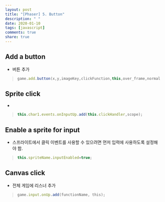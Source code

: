 ```yaml
---
layout: post
title: "[Phaser] 5. Button"
description: " "
date: 2020-01-10
tags: [javascript]
comments: true
share: true
---
```


## Add a button

- 버튼 추가

> ```Javascript
> game.add.button(x,y,imageKey,clickFunction,this,over_frame,normal_frame,down_frame)
> ```

 

## Sprite click

-  

> ```Javascript
> this.char1.events.onInputUp.add(this.clickHandler,scope);
> ```

##  

## Enable a sprite for input

- 스프라이트에서 클릭 이벤트를 사용할 수 있으려면 먼저 입력에 사용하도록 설정해야 함.

> ```Javascript
> this.spriteName.inputEnabled=true;
> ```

 

## Canvas click

- 전체 게임에 리스너 추가

> ```Javascript
> game.input.onUp.add(functionName, this);
> ```